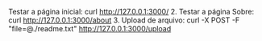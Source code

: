 Testar a página inicial:
curl http://127.0.0.1:3000/
2. Testar a página Sobre:
curl http://127.0.0.1:3000/about
3. Upload de arquivo:
curl -X POST -F "file=@./readme.txt" http://127.0.0.1:3000/upload
